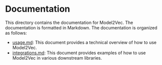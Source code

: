 # Documentation

This directory contains the documentation for Model2Vec. The documentation is formatted in Markdown. The documentation is organized as follows:
- [usage.md](https://github.com/MinishLab/model2vec/blob/main/docs/usage.md): This document provides a technical overview of how to use Model2Vec.
- [integrations.md](https://github.com/MinishLab/model2vec/blob/main/docs/integrations.md): This document provides examples of how to use Model2Vec in various downstream libraries.
